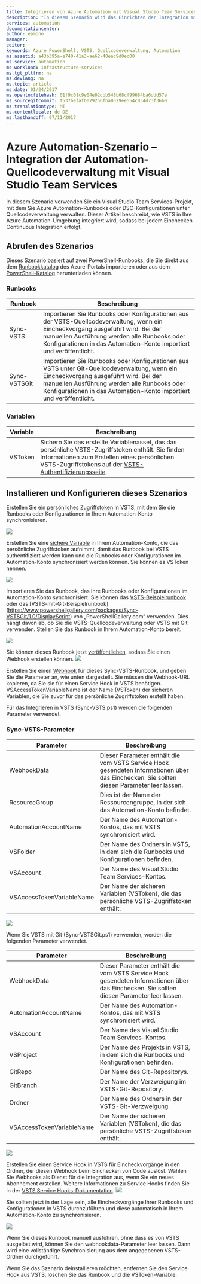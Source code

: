 ```yaml
---
title: Integrieren von Azure Automation mit Visual Studio Team Services-Quellcodeverwaltung | Microsoft-Dokumentation
description: "In diesem Szenario wird das Einrichten der Integration mit einem Azure Automation-Konto und der Visual Stuido Team Services-Quellcodeverwaltung erläutert."
services: automation
documentationcenter: 
author: eamono
manager: 
editor: 
keywords: Azure PowerShell, VSTS, Quellcodeverwaltung, Automation
ms.assetid: a43b395a-e740-41a3-ae62-40eac9d0ec00
ms.service: automation
ms.workload: infrastructure-services
ms.tgt_pltfrm: na
ms.devlang: na
ms.topic: article
ms.date: 01/24/2017
ms.openlocfilehash: 01f9c01c9e04e02dbb548b68cf99684ba6ddd57e
ms.sourcegitcommit: f537befafb079256fba0529ee554c034d73f36b0
ms.translationtype: MT
ms.contentlocale: de-DE
ms.lasthandoff: 07/11/2017
---
```

# <a name="azure-automation-scenario---automation-source-control-integration-with-visual-studio-team-services"></a>Azure Automation-Szenario – Integration der Automation-Quellcodeverwaltung mit Visual Studio Team Services

In diesem Szenario verwenden Sie ein Visual Studio Team Services-Projekt, mit dem Sie Azure Automation-Runbooks oder DSC-Konfigurationen unter Quellcodeverwaltung verwalten.
Dieser Artikel beschreibt, wie VSTS in Ihre Azure Automation-Umgebung integriert wird, sodass bei jedem Einchecken Continuous Integration erfolgt.

## <a name="getting-the-scenario"></a>Abrufen des Szenarios

Dieses Szenario basiert auf zwei PowerShell-Runbooks, die Sie direkt aus dem [Runbookkatalog](automation-runbook-gallery.md) des Azure-Portals importieren oder aus dem [PowerShell-Katalog](https://www.powershellgallery.com) herunterladen können.

### <a name="runbooks"></a>Runbooks

Runbook | Beschreibung| 
--------|------------|
Sync-VSTS | Importieren Sie Runbooks oder Konfigurationen aus der VSTS-Quellcodeverwaltung, wenn ein Eincheckvorgang ausgeführt wird. Bei der manuellen Ausführung werden alle Runbooks oder Konfigurationen in das Automation-Konto importiert und veröffentlicht.| 
Sync-VSTSGit | Importieren Sie Runbooks oder Konfigurationen aus VSTS unter Git-Quellcodeverwaltung, wenn ein Eincheckvorgang ausgeführt wird. Bei der manuellen Ausführung werden alle Runbooks oder Konfigurationen in das Automation-Konto importiert und veröffentlicht.|

### <a name="variables"></a>Variablen

Variable | Beschreibung|
-----------|------------|
VSToken | Sichern Sie das erstellte Variablenasset, das das persönliche VSTS-Zugriffstoken enthält. Sie finden Informationen zum Erstellen eines persönlichen VSTS-Zugriffstokens auf der [VSTS-Authentifizierungsseite](https://www.visualstudio.com/en-us/docs/integrate/get-started/auth/overview). 
## <a name="installing-and-configuring-this-scenario"></a>Installieren und Konfigurieren dieses Szenarios

Erstellen Sie ein [persönliches Zugriffstoken](https://www.visualstudio.com/en-us/docs/integrate/get-started/auth/overview) in VSTS, mit dem Sie die Runbooks oder Konfigurationen in Ihrem Automation-Konto synchronisieren.

![](media/automation-scenario-source-control-integration-with-VSTS/VSTSPersonalToken.png) 

Erstellen Sie eine [sichere Variable](automation-variables.md) in Ihrem Automation-Konto, die das persönliche Zugriffstoken aufnimmt, damit das Runbook bei VSTS authentifiziert werden kann und die Runbooks oder Konfigurationen im Automation-Konto synchronisiert werden können. Sie können es VSToken nennen. 

![](media/automation-scenario-source-control-integration-with-VSTS/VSTSTokenVariable.png)

Importieren Sie das Runbook, das Ihre Runbooks oder Konfigurationen im Automation-Konto synchronisiert. Sie können das [VSTS-Beispielrunbook](https://www.powershellgallery.com/packages/Sync-VSTS/1.0/DisplayScript) oder das [VSTS-mit-Git-Beispielrunbook] (https://www.powershellgallery.com/packages/Sync-VSTSGit/1.0/DisplayScript) von „PowerShellGallery.com“ verwenden. Dies hängt davon ab, ob Sie die VSTS-Quellcodeverwaltung oder VSTS mit Git verwenden. Stellen Sie das Runbook in Ihrem Automation-Konto bereit.

![](media/automation-scenario-source-control-integration-with-VSTS/VSTSPowerShellGallery.png)

Sie können dieses Runbook jetzt [veröffentlichen](automation-creating-importing-runbook.md#publishing-a-runbook), sodass Sie einen Webhook erstellen können. 
![](media/automation-scenario-source-control-integration-with-VSTS/VSTSPublishRunbook.png)

Erstellen Sie einen [Webhook](automation-webhooks.md) für dieses Sync-VSTS-Runbook, und geben Sie die Parameter an, wie unten dargestellt. Sie müssen die Webhook-URL kopieren, da Sie sie für einen Service Hook in VSTS benötigen. VSAccessTokenVariableName ist der Name (VSToken) der sicheren Variablen, die Sie zuvor für das persönliche Zugriffstoken erstellt haben. 

Für das Integrieren in VSTS (Sync-VSTS.ps1) werden die folgenden Parameter verwendet.
### <a name="sync-vsts-parameters"></a>Sync-VSTS-Parameter

Parameter | Beschreibung| 
--------|------------|
WebhookData | Dieser Parameter enthält die vom VSTS Service Hook gesendeten Informationen über das Einchecken. Sie sollten diesen Parameter leer lassen.| 
ResourceGroup | Dies ist der Name der Ressourcengruppe, in der sich das Automation-Konto befindet.|
AutomationAccountName | Der Name des Automation-Kontos, das mit VSTS synchronisiert wird.|
VSFolder | Der Name des Ordners in VSTS, in dem sich die Runbooks und Konfigurationen befinden.|
VSAccount | Der Name des Visual Studio Team Services-Kontos.| 
VSAccessTokenVariableName | Der Name der sicheren Variablen (VSToken), die das persönliche VSTS-Zugriffstoken enthält.| 


![](media/automation-scenario-source-control-integration-with-VSTS/VSTSWebhook.png)

Wenn Sie VSTS mit Git (Sync-VSTSGit.ps1) verwenden, werden die folgenden Parameter verwendet.

Parameter | Beschreibung|
--------|------------|
WebhookData | Dieser Parameter enthält die vom VSTS Service Hook gesendeten Informationen über das Einchecken. Sie sollten diesen Parameter leer lassen.| ResourceGroup | Dies ist der Name der Ressourcengruppe, in der sich das Automation-Konto befindet.|
AutomationAccountName | Der Name des Automation-Kontos, das mit VSTS synchronisiert wird.|
VSAccount | Der Name des Visual Studio Team Services-Kontos.|
VSProject | Der Name des Projekts in VSTS, in dem sich die Runbooks und Konfigurationen befinden.|
GitRepo | Der Name des Git-Repositorys.|
GitBranch | Der Name der Verzweigung im VSTS-Git-Repository.|
Ordner | Der Name des Ordners in der VSTS-Git-Verzweigung.|
VSAccessTokenVariableName | Der Name der sicheren Variablen (VSToken), die das persönliche VSTS-Zugriffstoken enthält.|

![](media/automation-scenario-source-control-integration-with-VSTS/VSTSGitWebhook.png)

Erstellen Sie einen Service Hook in VSTS für Eincheckvorgänge in den Ordner, der diesen Webhook beim Einchecken von Code auslöst. Wählen Sie Webhooks als Dienst für die Integration aus, wenn Sie ein neues Abonnement erstellen. Weitere Informationen zu Service Hooks finden Sie in der [VSTS Service Hooks-Dokumentation](https://www.visualstudio.com/en-us/docs/marketplace/integrate/service-hooks/get-started).
![](media/automation-scenario-source-control-integration-with-VSTS/VSTSServiceHook.png)

Sie sollten jetzt in der Lage sein, alle Eincheckvorgänge Ihrer Runbooks und Konfigurationen in VSTS durchzuführen und diese automatisch in Ihrem Automation-Konto zu synchronisieren.

![](media/automation-scenario-source-control-integration-with-VSTS/VSTSSyncRunbookOutput.png)

Wenn Sie dieses Runbook manuell ausführen, ohne dass es von VSTS ausgelöst wird, können Sie den webhookdata-Parameter leer lassen. Dann wird eine vollständige Synchronisierung aus dem angegebenen VSTS-Ordner durchgeführt.

Wenn Sie das Szenario deinstallieren möchten, entfernen Sie den Service Hook aus VSTS, löschen Sie das Runbook und die VSToken-Variable.
